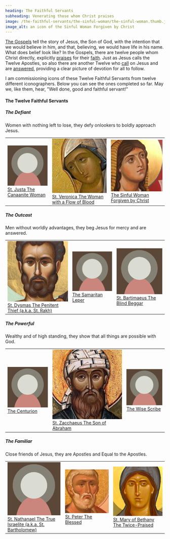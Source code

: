 ```yaml
---
heading: The Faithful Servants
subheading: Venerating those whom Christ praises
image: /the-faithful-servants/the-sinful-woman/the-sinful-woman.thumb.jpg
image_alt: an icon of the Sinful Woman Forgiven by Christ
---
```


[The Gospels](/the-gospels/) tell the story of Jesus, the Son of God, with the
intention that we would believe in him, and that, believing, we would have life
in his name. What does belief look like? In the Gospels, there are twelve
people whom Christ directly, explicitly <u>praises</u> for their <u
class="blue">faith</u>. Just as Jesus calls the Twelve Apostles, so also there
are another Twelve who <u class="blue">call</u> on Jesus and are
<u>answered</u>, providing a clear picture of devotion for all to follow.

I am commissioning icons of these Twelve Faithful Servants from twelve
different iconographers<!--, along with a Deisis to crown the series-->. Below
you can see the ones completed so far. May we, like them, hear, "Well done,
good and faithful servant!"

#### The Twelve Faithful Servants

##### The Defiant

<div class="caption">Women with nothing left to lose, they defy onlookers to
boldly approach Jesus.</div>

<table class="faithful-servants">
  <tr>
    <td>
      <a href="./st-justa/">
        <img src="default.png" class="default">
        <span class="name">St. Justa</span>
        <span class="description">The Canaanite Woman</span>
      </a>
    </td>
    <td>
      <a href="./st-veronica/">
        <img src="./st-veronica/st-veronica.thumb.jpg">
        <span class="name">St. Veronica</span>
        <span class="description">The Woman with a Flow of Blood</span>
      </a>
    </td>
    <td>
      <a href="./the-sinful-woman/">
        <img src="./the-sinful-woman/the-sinful-woman.thumb.jpg">
        <span class="name">The Sinful Woman</span>
        <span class="description">Forgiven by Christ</span>
      </a>
    </td>
  </tr>
</table>


##### The Outcast

<div class="caption">Men without worldly advantages, they beg Jesus for mercy
and are answered.</div>

<table class="faithful-servants">
  <tr>
    <td>
      <a href="./st-dysmas/">
        <img src="./st-dysmas/st-dysmas.thumb.jpg">
        <span class="name">St. Dysmas</span>
        <span class="description">The Penitent Thief</span>
        <span class="description">(a.k.a. St. Rakh)</span>
      </a>
    </td>
    <td>
      <a href="./the-samaritan-leper/">
        <img src="default.png" class="default">
        <span class="name">The Samaritan Leper</span>
      </a>
    </td>
    <td>
      <a href="./st-bartimaeus/">
        <img src="default.png" class="default">
        <span class="name">St. Bartimaeus</span>
        <span class="description">The Blind Beggar</span>
      </a>
    </td>
  </tr>
</table>


##### The Powerful

<div class="caption">Wealthy and of high standing, they show that all things
are possible with God.</div>

<table class="faithful-servants">
  <tr>
    <td>
      <a href="./the-centurion/">
        <img src="default.png" class="default">
        <span class="name">The Centurion</span>
      </a>
    </td>
    <td>
      <a href="./st-zacchaeus/">
        <img src="./st-zacchaeus/st-zacchaeus.thumb.jpg">
        <span class="name">St. Zacchaeus</span>
        <span class="description">The Son of Abraham</span>
      </a>
    </td>
    <td>
      <a href="./the-wise-scribe/">
        <img src="default.png" class="default">
        <span class="name">The Wise Scribe</span>
      </a>
    </td>
  </tr>
</table>


##### The Familiar
 
<div class="caption">Close friends of Jesus, they are Apostles and Equal to the Apostles.</div>


<table class="faithful-servants">
  <tr>
    <td>
      <a href="./st-nathanael/">
        <img src="default.png" class="default">
        <span class="name">St. Nathanael</span>
        <span class="description">The True Israelite</span>
        <span class="description">(a.k.a. St. Bartholomew)</span>
      </a>
    </td>
    <td>
      <a href="./st-peter/">
        <img src="./st-peter/st-peter.thumb.jpg">
        <span class="name">St. Peter</span>
        <span class="description">The Blessed</span>
      </a>
    </td>
    <td>
      <a href="./st-mary-of-bethany/">
        <img src="./st-mary-of-bethany/st-mary-of-bethany.thumb.jpg">
        <span class="name">St. Mary of Bethany</span>
        <span class="description">The Twice-Praised</span>
      </a>
    </td>
  </tr>
</table>

<!--
#### The Deisis

<div class="caption">Christ is the true Faithful Servant, acknowledged by the
Voice from Heaven. The Mother of God and St. John the Forerunner also receive
acclamation.</div>

<table class="faithful-servants">
  <tr>
    <td>
      <a href="./theotokos/">
        <img src="default.png" class="default">
        <span class="name">Virgin Mary, Mother of God</span>
      </a>
    </td>
    <td>
      <a href="./christ/">
        <img src="default.png" class="default">
        <span class="name">Lord Jesus Christ, our True God</span>
      </a>
    </td>
    <td>
      <a href="./forerunner/">
        <img src="default.png" class="default">
        <span class="name">St. John the Forerunner</span>
      </a>
    </td>
  </tr>
</table>
-->
